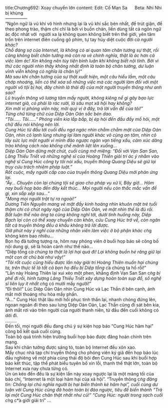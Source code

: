 title:Chương692: Xoay chuyển lớn
content:
Edit: Cố Mạn Sa      Beta: Nhi Nhi bị khùng<br>—————<br>“Ngôn ngữ là vũ khí vô hình nhưng lại là vũ khí sắc bén nhất, để trút giận, để theo phong trào, thậm chí chỉ là bởi vì buồn chán, liền dùng tất cả ngôn ngữ ác độc nhất với  người xa lạ không quen không biết trên thế giới, yên tâm trốn trên internet điên cuồng gõ phím, tự tay hủy diệt cuộc đời c*̉a người khác?<br>Chỗ đáng sợ của Internet, là không có ai quan tâm chân tướng sự thật, rồi càng không biết chân tướng mà còn ra vẻ chính nghĩa, thật là ác hơn cả việc làm ác! Xin không nên tùy tiện bình luận khi không biết nội tình. Bởi vì thứ các người nhìn thấy không nhất định là toàn bộ chân tướng, dư luận vĩnh viễn không có nghĩa là chân lý!”<br>Mà sau khi chân tướng của sự thật xuất hiện, một câu hiểu lầm, một câu chớp nhoáng, liền có thể xóa sổ những việc mà các người làm đối với một người vô tội bị hại, đây chính là thái độ của một người truyền thông như anh sao?<br>Lũ truyền thông vô lương tâm mấy người, không kiêng nể gì gây bạo lực internet giả, có phải là rác rưởi, là sâu mọt xã hội hay không?<br>Xin mời vị phóng viên này, mời quý vị ở đây, trả lời vấn đề của tôi!”<br>Từng chữ từng chữ của Diệp Oản Oản sắc bén dao.<br>“Tôi…… Tôi……” Phóng viên kia lắp bắp, bị ép hỏi đến đầu đầy mồ hôi, một chữ đều nói không nên lời.<br>Cung Húc từ đầu tới cuối đều ngơ ngác nhìn chằm chằm mặt của Diệp Oản Oản, nhìn cô lạnh lùng nhưng lại làm người khác vô cùng an tâm, nhìn cô lấy sức lực một người vì mình đảo ngược ngàn vạn tiếng xấu, cảm xúc dâng trào không cách nào khống chế mãnh liệt lên xuống…<br>Diệp Oản Oản dừng một chút, cuối cùng mở miệng: “Đối với Vạn San San, Lăng Thiếu Triết và những nghệ sĩ của Hoàng Thiên giải trí ác ý nhằm vào nghệ sĩ Cung Húc công ty tôi nói xấu, truyền thông Quang Diệu sẽ giữ lại truy cứu trách nhiệm pháp luật.”<br>Rốt cuộc, mấy người cấp cao của truyền thông Quang Diệu mới phản ứng lại.<br>“Ây… Chuyện còn lại chúng tôi sẽ giao cho pháp vụ xử lí, Bây giờ… Hôm nay buổi họp báo đến đây kết thúc… Mọi người nếu còn thắc mắc vấn đề gì, xin sắp xếp sau…”<br>“Mong mọi người trật tự ra ngoài!”<br>Dương Tiến Nguyên mang vẻ mặt đầy kinh hoàng nhìn khuôn mặt trẻ tuổi thậm chí có chút ngây ngô của Diệp Oản Oản, vẻ mặt nhìn thế là đủ rồi.<br>Bất luận thế nào ông ta cũng không nghĩ tới, dưới tình huống này, Diệp Bạch lại còn có thể xoay chuyển càn khôn, cứu Cung Húc trở về, còn ngăn tất cả truyền thông đều á khẩu không trả lời được.<br>Giờ phút này ý nghĩ của những nhân viên làm việc ở bộ phận khác c*̃ng không kém bao nhiêu…<br>Bọn họ đã tưởng tượng ra, hôm nay phóng viên ở buổi họp báo sẽ công bố nội dung gì, sẽ là hoàn cảnh như thế nào…<br>“Diệp tổng c*̉a chúng ta thật là lợi hại quá đi! Lại không buồn hé răng giữ lại một con át chủ bài như vậy!”<br>“Tôi rốt cuộc cũng hiểu được lần này giải trí Hoàng Thiên muốn hại chúng ta, trên thực tế là tất cả bọn họ đều bị Diệp tổng c*̉a chúng ta hố rồi!”<br>“Lần này Hoàng Thiên lại xui xẻo một phen, khẳng định Vạn San San c*̃ng bị phế đi rồi, hình tượng Lăng Thiếu Triết xây dựng hoàn toàn sụp đổ, số nghệ sĩ liên lụy ít nhất c*̃ng có mười mấy người!”<br>“Đi thôi!” Lúc Diệp Oản Oản nhìn Cung Húc và Lạc Thần ở bên cạnh, ánh mắt mới thoáng nhu hòa mấy phần.<br>“À…” Cung Húc thật lâu mới hồi phục tinh thần lại, nhanh chóng đứng lên, ngoan ngoãn đi theo sau lưng Diệp Oản Oản, Lạc Thần cũng đi sát bên kia, ánh mắt rơi vào trên người của người thanh niên, từ đầu đến cuối không có dời đi.<br>………<br>Đến tối, mọi người đều đang chú ý sự kiện họp báo “Cung Húc hãm hại” công bố kết quả cuối cùng.<br>Toàn bộ quá trình hiện trường buổi họp báo được đăng hoàn chỉnh trên mạng.<br>Sau khi chân tướng được sáng tỏ, toàn bộ Internet đều xôn xao.<br>Mấy chục nhà tạp chí truyền thông cho phóng viên ký giả đến họp báo lúc đầu nghiêng về một phía cùng thái độ bôi đen Cung Húc sau khi buổi hợp báo kết thúc, tập thể phát biểu tuyên bố xin lỗi, thanh thế thật lớn, toàn bộ Internet xưa nay chưa từng có.<br>Ùn ùn kéo đến đều là sự kiện lần này xoay ngược lại là một mảng tối của báo chí, “Internet là một loại hãm hại của xã hội”. “Truyền thông c*̃ng đăng tin: Chống lại chủ nghĩa người bị hại biến thành kẻ hãm hại”, cuối cùng dư luận với Cung Húc cũng đã hoàn toàn bị đảo ngược, tiêu đề biến thành “Trả lại một Cung Húc chân thật nhất như cũ!” “Cung Húc: người trong sạch cuối c*̀ng c*̉a giới giải trí” …